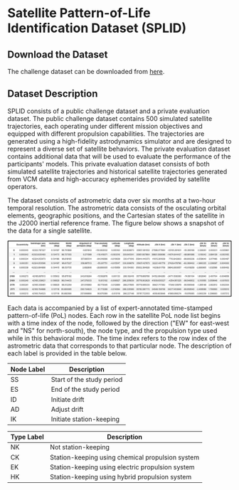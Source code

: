 # Satellite Pattern-of-Life Identification Dataset (SPLID)

## Download the Dataset
The challenge dataset can be downloaded from <a href="https://www.dropbox.com/scl/fo/jt5h1f82iycjb8elybmlz/h?rlkey=bjcmny486ddf7m0j7b9uok9ww&dl=0">here</a>.

## Dataset Description
SPLID consists of a public challenge dataset and a private evaluation dataset. The public challenge dataset contains 500 simulated satellite trajectories, each operating under different mission objectives and equipped with different propulsion capabilities. The trajectories are generated using a high-fidelity astrodynamics simulator and are designed to represent a diverse set of satellite behaviors. The private evaluation dataset contains additional data that will be used to evaluate the performance of the participants' models. This private evaluation dataset consists of both simulated satellite trajectories and historical satellite trajectories generated from VCM data and high-accuracy ephemerides provided by satellite operators.

The dataset consists of astrometric data over six months at a two-hour temporal resolution. The astrometric data consists of the osculating orbital elements, geographic positions, and the Cartesian states of the satellite in the J2000 inertial reference frame. The figure below shows a snapshot of the data for a single satellite.

![alt text](example_data.png)

Each data is accompanied by a list of expert-annotated time-stamped pattern-of-life (PoL) nodes. Each row in the satellite PoL node list begins with a time index of the node, followed by the direction ("EW" for east-west and "NS" for north-south), the node type, and the propulsion type used while in this behavioral mode. The time index refers to the row index of the astrometric data that corresponds to that particular node. The description of each label is provided in the table below.

| Node Label  | Description | 
| ------------- | ------------- | 
| SS  | Start of the study period  | 
| ES  | End of the study period  | 
| ID  | Initiate drift  | 
| AD  | Adjust drift  |
| IK  | Initiate station-keeping  | 

| Type Label  | Description |
| ------------- | ------------- |
| NK | Not station-keeping |
| CK | Station-keeping using chemical propulsion system |
| EK | Station-keeping using electric propulsion system |
| HK | Station-keeping using hybrid propulsion system |
